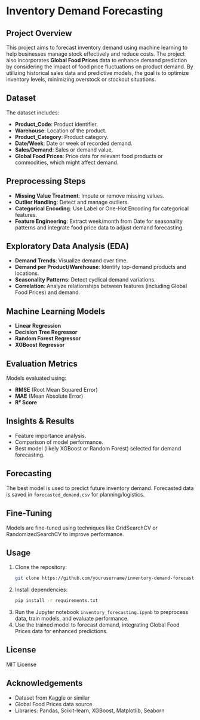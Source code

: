 # Inventory Demand Forecasting

## Project Overview
This project aims to forecast inventory demand using machine learning to help businesses manage stock effectively and reduce costs. The project also incorporates **Global Food Prices** data to enhance demand prediction by considering the impact of food price fluctuations on product demand. By utilizing historical sales data and predictive models, the goal is to optimize inventory levels, minimizing overstock or stockout situations.

## Dataset
The dataset includes:
- **Product_Code**: Product identifier.
- **Warehouse**: Location of the product.
- **Product_Category**: Product category.
- **Date/Week**: Date or week of recorded demand.
- **Sales/Demand**: Sales or demand value.
- **Global Food Prices**: Price data for relevant food products or commodities, which might affect demand.

## Preprocessing Steps
- **Missing Value Treatment**: Impute or remove missing values.
- **Outlier Handling**: Detect and manage outliers.
- **Categorical Encoding**: Use Label or One-Hot Encoding for categorical features.
- **Feature Engineering**: Extract week/month from Date for seasonality patterns and integrate food price data to adjust demand forecasting.

## Exploratory Data Analysis (EDA)
- **Demand Trends**: Visualize demand over time.
- **Demand per Product/Warehouse**: Identify top-demand products and locations.
- **Seasonality Patterns**: Detect cyclical demand variations.
- **Correlation**: Analyze relationships between features (including Global Food Prices) and demand.

## Machine Learning Models
- **Linear Regression**
- **Decision Tree Regressor**
- **Random Forest Regressor**
- **XGBoost Regressor**

## Evaluation Metrics
Models evaluated using:
- **RMSE** (Root Mean Squared Error)
- **MAE** (Mean Absolute Error)
- **R² Score**

## Insights & Results
- Feature importance analysis.
- Comparison of model performance.
- Best model (likely XGBoost or Random Forest) selected for demand forecasting.

## Forecasting
The best model is used to predict future inventory demand. Forecasted data is saved in `forecasted_demand.csv` for planning/logistics.

## Fine-Tuning
Models are fine-tuned using techniques like GridSearchCV or RandomizedSearchCV to improve performance.

## Usage
1. Clone the repository:
    ```bash
    git clone https://github.com/yourusername/inventory-demand-forecasting.git
    ```
2. Install dependencies:
    ```bash
    pip install -r requirements.txt
    ```
3. Run the Jupyter notebook `inventory_forecasting.ipynb` to preprocess data, train models, and evaluate performance.
4. Use the trained model to forecast demand, integrating Global Food Prices data for enhanced predictions.

## License
MIT License

## Acknowledgements
- Dataset from Kaggle or similar
- Global Food Prices data source
- Libraries: Pandas, Scikit-learn, XGBoost, Matplotlib, Seaborn
